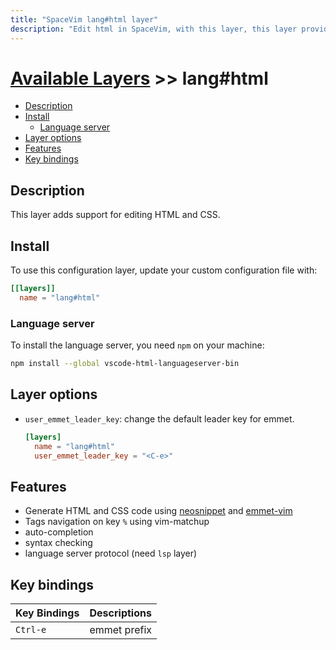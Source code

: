```yaml
---
title: "SpaceVim lang#html layer"
description: "Edit html in SpaceVim, with this layer, this layer provides code completion, syntax checking and code formatting for html."
---
```


# [Available Layers](../../) >> lang#html

<!-- vim-markdown-toc GFM -->

- [Description](#description)
- [Install](#install)
  - [Language server](#language-server)
- [Layer options](#layer-options)
- [Features](#features)
- [Key bindings](#key-bindings)

<!-- vim-markdown-toc -->

## Description

This layer adds support for editing HTML and CSS.

## Install

To use this configuration layer, update your custom configuration file with:

```toml
[[layers]]
  name = "lang#html"
```

### Language server

To install the language server, you need `npm` on your machine:

```bash
npm install --global vscode-html-languageserver-bin
```

## Layer options

- `user_emmet_leader_key`: change the default leader key for emmet.

  ```toml
  [layers]
    name = "lang#html"
    user_emmet_leader_key = "<C-e>"
  ```

## Features

- Generate HTML and CSS code using [neosnippet](https://github.com/Shougo/neosnippet.vim/) and [emmet-vim](https://github.com/mattn/emmet-vim)
- Tags navigation on key `%` using vim-matchup
- auto-completion
- syntax checking
- language server protocol (need `lsp` layer)

## Key bindings

| Key Bindings | Descriptions |
| ------------ | ------------ |
| `Ctrl-e`     | emmet prefix |
